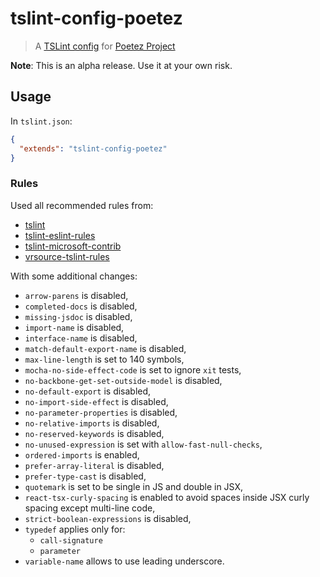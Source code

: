# tslint-config-poetez

> A [TSLint config](https://palantir.github.io/tslint/usage/tslint-json/)
for [Poetez Project](https://github.com/poetez)

**Note**: This is an alpha release. Use it at your own risk.

## Usage

In `tslint.json`:
```json
{
  "extends": "tslint-config-poetez"
}
```

### Rules
Used all recommended rules from:
* [tslint](https://palantir.github.io/tslint/)
* [tslint-eslint-rules](https://github.com/buzinas/tslint-eslint-rules)
* [tslint-microsoft-contrib](https://github.com/Microsoft/tslint-microsoft-contrib)
* [vrsource-tslint-rules](https://github.com/vrsource/vrsource-tslint-rules)

With some additional changes: 
* `arrow-parens` is disabled,
* `completed-docs` is disabled,
* `missing-jsdoc` is disabled,
* `import-name` is disabled,
* `interface-name` is disabled,
* `match-default-export-name` is disabled,
* `max-line-length` is set to 140 symbols,
* `mocha-no-side-effect-code` is set to ignore `xit` tests,
* `no-backbone-get-set-outside-model` is disabled,
* `no-default-export` is disabled,
* `no-import-side-effect` is disabled,
* `no-parameter-properties` is disabled,
* `no-relative-imports` is disabled,
* `no-reserved-keywords` is disabled,
* `no-unused-expression` is set with `allow-fast-null-checks`,
* `ordered-imports` is enabled,
* `prefer-array-literal` is disabled,
* `prefer-type-cast` is disabled,
* `quotemark` is set to be single in JS and double in JSX,
* `react-tsx-curly-spacing` is enabled to avoid spaces inside JSX curly spacing except multi-line code,
* `strict-boolean-expressions` is disabled,
* `typedef` applies only for: 
  * `call-signature`
  * `parameter`
* `variable-name` allows to use leading underscore.